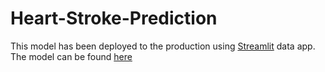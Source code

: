 # Heart-Stroke-Prediction
This model has been deployed to the production using [Streamlit](https://streamlit.io/) data app. The model can be found [here](https://share.streamlit.io/masoud-ghasemian/heart-stroke-prediction/main/app.py)
